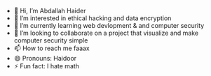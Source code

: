 - 👋 Hi, I’m Abdallah Haider
- 👀 I’m interested in ethical hacking and data encryption
- 🌱 I’m currently learning web devlopment & and computer security  
- 💞️ I’m looking to collaborate on a project that visualize and make computer security simple
- 📫 How to reach me faaax
- 😄 Pronouns: Haidoor
- ⚡ Fun fact: I hate math

<!---
AbdallahHaider4/AbdallahHaider4 is a ✨ special ✨ repository because its `README.md` (this file) appears on your GitHub profile.
You can click the Preview link to take a look at your changes.
--->
